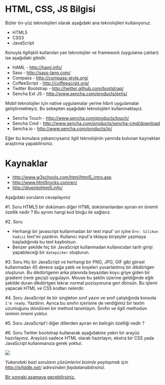 # HTML, CSS, JS Bilgisi

Bizler ön-yüz teknolojileri olarak aşağıdaki ana teknolojileri kullanıyoruz.
* HTML5
* CSS3
* JavaScript

Konuyla ilgilişkili kullanılan yan teknolojiler ve framework (uygulama çatıları) ise aşağıdaki gibidir.
* HAML - http://haml.info/
* Sass - http://sass-lang.com/
* Compass - http://compass-style.org/
* CoffeeScript - http://coffeescript.org/
* Twitter Bootstrap - http://twitter.github.com/bootstrap/
* Sencha Ext JS - http://www.sencha.com/products/extjs/

Mobil teknolojiler için native uygulamalar yerine hibrit uygulamalar geliştirmekteyiz. Bu sebepten aşağıdaki teknolojileri kullanmaktayız.
* Sencha Touch - http://www.sencha.com/products/touch/
* Sencha Cmd - http://www.sencha.com/products/sencha-cmd/download 
* Sencha.io - http://www.sencha.com/products/io/

Eğer bu konulara yabancıysanız ilgili teknolojinin yanında bulunan kaynaktan araştırma yapabilirsiniz.

# Kaynaklar
* http://www.w3schools.com/html/html5_intro.asp
* http://www.html5rocks.com/en/
* http://diveintohtml5.info/

Aşağıdaki soruların cevaplayınız

#1. Soru
HTML5 bir dokümanı diğer HTML dokümanlardan ayıran en önemli özellik nedir ? Bu ayrımı hangi kod bloğu ile sağlarız.

#2. Soru
* Herhangi bir javascript kullanmadan bir text input' un içine `Örn: Silikon Vadisi` text'ini yazdırın. 
Kullanıcı input'a tıklayıp birşeyler yazmaya başladığında bu text kaybolsun. 
* Benzer şekilde hiç bir JavaScript kullanmadan kullanıcıdan tarih girişi yapabileceği bir `datepicker` oluşturun.

#3. Soru
Hiç bir JavaScript ve herhangi bir PNG, JPG, GIF gibi görsel kullanmadan
45 derece sağa yatık ve koşeleri yuvarlatılmış bir dikdörtgen oluşturun. 
Bu dikdörtgenin arka planında beyazdan koyu griye giden bir gradient (renk geçişi) uygulayın. 
Mouse bu şeklin üzerine geldiğinde eğik şekilde duran dikdörtgen tekrar normal pozisyonuna geri dönsün. 
Bu işlemi yapacak HTML ve CSS kodları nelerdir. 

#4. Soru
JavaScript ile bir singleton sınıf yazın ve sınıf çalıştığında konsola `I'm ready`. Yazdırın. 
Ayrıca bu sınıfın içerisine de verdiğimiz bir textin uzunluğunu döndüren bir method tanımlayın.
Sınıfın ve ilgili methodun isminin önemi yoktur.

#5. Soru
JavaScript'i diğer dillerden ayıran en belirgin özelliği nedir ?

#6. Soru
Twitter bootstrap kullanarak aşağıdakine *yakın* bir arayüz hazırlayınız. 
Arayüzü sadece HTML olarak hazırlayın, ekstra bir CSS yada JavaScript kullanmanıza gerek yoktur.

![](https://raw.github.com/lab2023/workwithus/5cccd3557ce39af5f02fd05989428de965934023/images/is/03-001.png)

*Yukarıdaki bazi soruların çözümlerini bizimle paylaşmak için http://jsfiddle.net/ adresinden faydalanabilirsiniz.*

[Bir sonraki aşamaya geçebilirsiniz.](https://github.com/lab2023/workwithus/blob/master/tr/is/04-ruby-bilgisi.md)
